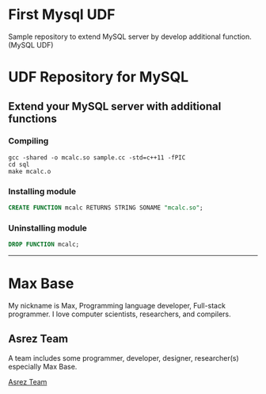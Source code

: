 # First Mysql UDF

Sample repository to extend MySQL server by develop additional function. (MySQL UDF)

# UDF Repository for MySQL

## Extend your MySQL server with additional functions

### Compiling

```
gcc -shared -o mcalc.so sample.cc -std=c++11 -fPIC
cd sql
make mcalc.o
```

### Installing module

```sql
CREATE FUNCTION mcalc RETURNS STRING SONAME "mcalc.so";
```

### Uninstalling module

```sql
DROP FUNCTION mcalc;
```

---------

# Max Base

My nickname is Max, Programming language developer, Full-stack programmer. I love computer scientists, researchers, and compilers.

## Asrez Team

A team includes some programmer, developer, designer, researcher(s) especially Max Base.

[Asrez Team](https://www.asrez.com/)
